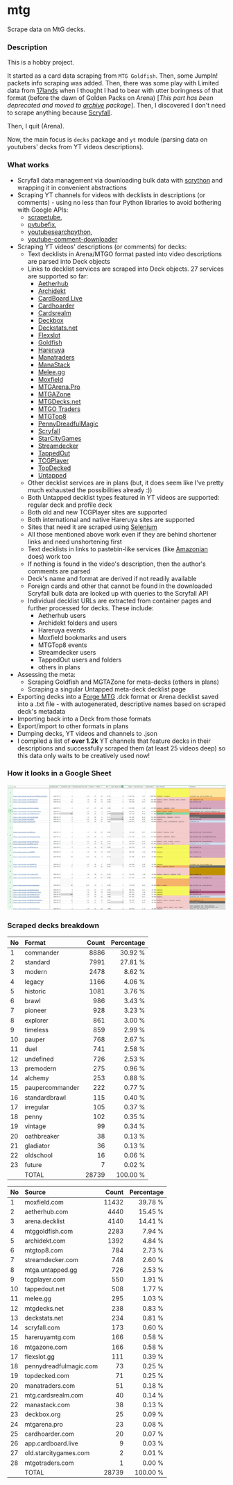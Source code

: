 # mtg
Scrape data on MtG decks.

### Description

This is a hobby project.

It started as a card data scraping from `MTG Goldfish`. Then, some JumpIn! packets info scraping 
was added. Then, there was some play with Limited data from [17lands](https://www.17lands.com) when 
I thought I had to bear with utter boringness of that format (before the dawn of Golden Packs on 
Arena) [_This part has been deprecated and moved to [archive](https://github.com/z33kz33k/mtg/tree/2d5eb0c758953d38ac51840ed3e49c2c25b4fe91/mtgcards/archive) package_]. Then, I discovered I 
don't need to scrape anything because [Scryfall](https://scryfall.com).

Then, I quit (Arena).

Now, the main focus is `decks` package and `yt` module (parsing data on youtubers' decks from YT videos 
descriptions).

### What works

* Scryfall data management via downloading bulk data with 
  [scrython](https://github.com/NandaScott/Scrython) and wrapping it in convenient abstractions
* Scraping YT channels for videos with decklists in descriptions (or comments) - using no less than 
  four Python libraries to avoid bothering with Google APIs: 
    * [scrapetube](https://github.com/dermasmid/scrapetube),
    * [pytubefix](https://github.com/JuanBindez/pytubefix),
    * [youtubesearchpython](https://github.com/alexmercerind/youtube-search-python), 
    * [youtube-comment-downloader](https://github.com/egbertbouman/youtube-comment-downloader) 
* Scraping YT videos' descriptions (or comments) for decks:    
    * Text decklists in Arena/MTGO format pasted into video descriptions are parsed into Deck objects
    * Links to decklist services are scraped into Deck objects. 27 services are supported so far:
        * [Aetherhub](https://aetherhub.com)
        * [Archidekt](https://archidekt.com)
        * [CardBoard Live](https://cardboard.live)
        * [Cardhoarder](https://www.cardhoarder.com)
        * [Cardsrealm](https://mtg.cardsrealm.com/en-us/)
        * [Deckbox](https://deckbox.org)
        * [Deckstats.net](https://deckstats.net)
        * [Flexslot](https://flexslot.gg)
        * [Goldfish](https://www.mtggoldfish.com)
        * [Hareruya](https://www.hareruyamtg.com/en/)
        * [Manatraders](https://www.manatraders.com)
        * [ManaStack](https://manastack.com/home)
        * [Melee.gg](https://melee.gg)
        * [Moxfield](https://www.moxfield.com)
        * [MTGArena.Pro](https://mtgarena.pro)
        * [MTGAZone](https://mtgazone.com)
        * [MTGDecks.net](https://mtgdecks.net)
        * [MTGO Traders](https://www.mtgotraders.com/store/index.html)
        * [MTGTop8](https://mtgtop8.com/index)
        * [PennyDreadfulMagic](https://pennydreadfulmagic.com)
        * [Scryfall](https://scryfall.com)
        * [StarCityGames](https://starcitygames.com)
        * [Streamdecker](https://www.streamdecker.com/landing)
        * [TappedOut](https://tappedout.net)
        * [TCGPlayer](https://infinite.tcgplayer.com)
        * [TopDecked](https://www.topdecked.com)
        * [Untapped](https://mtga.untapped.gg) 
    * Other decklist services are in plans (but, it does seem like I've pretty much exhausted the 
      possibilities already :))
    * Both Untapped decklist types featured in YT videos are supported: regular deck and profile deck
    * Both old and new TCGPlayer sites are supported
    * Both international and native Hareruya sites are supported 
    * Sites that need it are scraped using [Selenium](https://github.com/SeleniumHQ/Selenium)
    * All those mentioned above work even if they are behind shortener links and need unshortening first
    * Text decklists in links to pastebin-like services (like [Amazonian](https://www.youtube.com/@Amazonian) does) work too
    * If nothing is found in the video's description, then the author's comments are parsed
    * Deck's name and format are derived if not readily available
    * Foreign cards and other that cannot be found in the downloaded Scryfall bulk data are looked 
      up with queries to the Scryfall API
    * Individual decklist URLs are extracted from container pages and further processed for decks. 
      These include:
        * Aetherhub users
        * Archidekt folders and users
        * Hareruya events
        * Moxfield bookmarks and users
        * MTGTop8 events
        * Streamdecker users
        * TappedOut users and folders
        * others in plans
* Assessing the meta:
    * Scraping Goldfish and MGTAZone for meta-decks (others in plans)
    * Scraping a singular Untapped meta-deck decklist page
* Exporting decks into a [Forge MTG](https://github.com/Card-Forge/forge) .dck format or Arena 
  decklist saved into a .txt file - with autogenerated, descriptive names based on scraped deck's 
  metadata
* Importing back into a Deck from those formats
* Export/import to other formats in plans
* Dumping decks, YT videos and channels to .json
* I compiled a list of **over 1.2k** YT channels that feature decks in their descriptions and successfully 
  scraped them (at least 25 videos deep) so this data only waits to be creatively used now!

### How it looks in a Google Sheet
![Most popular channels](assets/channels.jpg)

### Scraped decks breakdown
| No | Format | Count | Percentage |
|:---|:-----|------:|-----------:|
| 1  | commander       | 8886 |    30.92 % |
| 2  | standard        | 7991 |    27.81 % |
| 3  | modern          | 2478 |     8.62 % |
| 4  | legacy          | 1166 |     4.06 % |
| 5  | historic        | 1081 |     3.76 % |
| 6  | brawl           |  986 |     3.43 % |
| 7  | pioneer         |  928 |     3.23 % |
| 8  | explorer        |  861 |     3.00 % |
| 9  | timeless        |  859 |     2.99 % |
| 10 | pauper          |  768 |     2.67 % |
| 11 | duel            |  741 |     2.58 % |
| 12 | undefined       |  726 |     2.53 % |
| 13 | premodern       |  275 |     0.96 % |
| 14 | alchemy         |  253 |     0.88 % |
| 15 | paupercommander |  222 |     0.77 % |
| 16 | standardbrawl   |  115 |     0.40 % |
| 17 | irregular       |  105 |     0.37 % |
| 18 | penny           |  102 |     0.35 % |
| 19 | vintage         |   99 |     0.34 % |
| 20 | oathbreaker     |   38 |     0.13 % |
| 21 | gladiator       |   36 |     0.13 % |
| 22 | oldschool       |   16 |     0.06 % |
| 23 | future          |    7 |     0.02 % |
|  | TOTAL           | 28739 | 100.00 %|

| No | Source | Count | Percentage |
|:---|:-----|------:|-----------:|
| 1  | moxfield.com           | 11432 |    39.78 % |
| 2  | aetherhub.com          |  4440 |    15.45 % |
| 3  | arena.decklist         |  4140 |    14.41 % |
| 4  | mtggoldfish.com        |  2283 |     7.94 % |
| 5  | archidekt.com          |  1392 |     4.84 % |
| 6  | mtgtop8.com            |   784 |     2.73 % |
| 7  | streamdecker.com       |   748 |     2.60 % |
| 8  | mtga.untapped.gg       |   726 |     2.53 % |
| 9  | tcgplayer.com          |   550 |     1.91 % |
| 10 | tappedout.net          |   508 |     1.77 % |
| 11 | melee.gg               |   295 |     1.03 % |
| 12 | mtgdecks.net           |   238 |     0.83 % |
| 13 | deckstats.net          |   234 |     0.81 % |
| 14 | scryfall.com           |   173 |     0.60 % |
| 15 | hareruyamtg.com        |   166 |     0.58 % |
| 16 | mtgazone.com           |   166 |     0.58 % |
| 17 | flexslot.gg            |   111 |     0.39 % |
| 18 | pennydreadfulmagic.com |    73 |     0.25 % |
| 19 | topdecked.com          |    71 |     0.25 % |
| 20 | manatraders.com        |    51 |     0.18 % |
| 21 | mtg.cardsrealm.com     |    40 |     0.14 % |
| 22 | manastack.com          |    38 |     0.13 % |
| 23 | deckbox.org            |    25 |     0.09 % |
| 24 | mtgarena.pro           |    23 |     0.08 % |
| 25 | cardhoarder.com        |    20 |     0.07 % |
| 26 | app.cardboard.live     |     9 |     0.03 % |
| 27 | old.starcitygames.com  |     2 |     0.01 % |
| 28 | mtgotraders.com        |     1 |     0.00 % |
|  | TOTAL                  | 28739 | 100.00 %|
